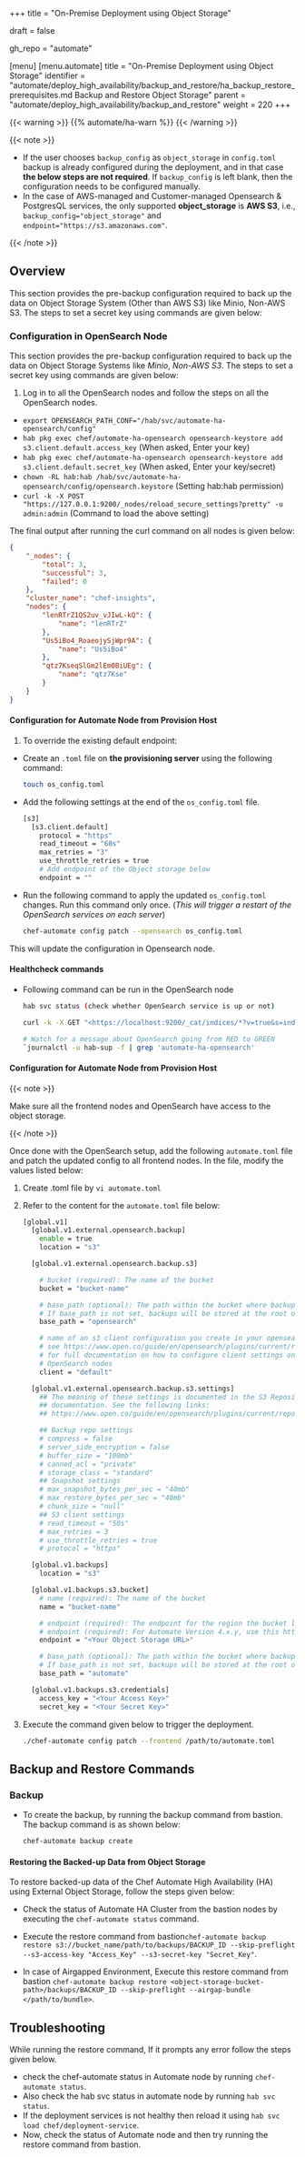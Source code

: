 +++
title = "On-Premise Deployment using Object Storage"

draft = false

gh_repo = "automate"

[menu]
  [menu.automate]
    title = "On-Premise Deployment using Object Storage"
    identifier = "automate/deploy_high_availability/backup_and_restore/ha_backup_restore_prerequisites.md Backup and Restore Object Storage"
    parent = "automate/deploy_high_availability/backup_and_restore"
    weight = 220
+++

{{< warning >}}
{{% automate/ha-warn %}}
{{< /warning >}}

{{< note >}}

-   If the user chooses `backup_config` as `object_storage` in `config.toml` backup is already configured during the deployment, and in that case **the below steps are not required**. If `backup_config` is left blank, then the configuration needs to be configured manually.
-   In the case of AWS-managed and Customer-managed Opensearch & PostgresQL services, the only supported **object_storage** is **AWS S3**, i.e., `backup_config="object_storage"` and `endpoint="https://s3.amazonaws.com"`.

{{< /note >}}

## Overview

This section provides the pre-backup configuration required to back up the data on Object Storage System (Other than AWS S3) like Minio, Non-AWS S3. The steps to set a secret key using commands are given below:

### Configuration in OpenSearch Node

This section provides the pre-backup configuration required to back up the data on Object Storage Systems like _Minio_, _Non-AWS S3_. The steps to set a secret key using commands are given below:

1. Log in to all the OpenSearch nodes and follow the steps on all the OpenSearch nodes.

-   `export OPENSEARCH_PATH_CONF="/hab/svc/automate-ha-opensearch/config"`
-   `hab pkg exec chef/automate-ha-opensearch opensearch-keystore add s3.client.default.access_key` (When asked, Enter your key)
-   `hab pkg exec chef/automate-ha-opensearch opensearch-keystore add s3.client.default.secret_key` (When asked, Enter your key/secret)
-   `chown -RL hab:hab /hab/svc/automate-ha-opensearch/config/opensearch.keystore` (Setting hab:hab permission)
-   `curl -k -X POST "https://127.0.0.1:9200/_nodes/reload_secure_settings?pretty" -u admin:admin` (Command to load the above setting)

The final output after running the curl command on all nodes is given below:

```json
{
	"_nodes": {
		"total": 3,
		"successful": 3,
		"failed": 0
	},
	"cluster_name": "chef-insights",
	"nodes": {
		"lenRTrZ1QS2uv_vJIwL-kQ": {
			"name": "lenRTrZ"
		},
		"Us5iBo4_RoaeojySjWpr9A": {
			"name": "Us5iBo4"
		},
		"qtz7KseqSlGm2lEm0BiUEg": {
			"name": "qtz7Kse"
		}
	}
}
```

#### Configuration for Automate Node from Provision Host

1. To override the existing default endpoint:

-   Create an `.toml` file on **the provisioning server** using the following command:

    ```bash
    touch os_config.toml
    ```

-   Add the following settings at the end of the `os_config.toml` file.

    ```sh
    [s3]
      [s3.client.default]
        protocol = "https"
        read_timeout = "60s"
        max_retries = "3"
        use_throttle_retries = true
        # Add endpoint of the Object storage below
        endpoint = ""
    ```

-   Run the following command to apply the updated `os_config.toml` changes. Run this command only once. (_This will trigger a restart of the OpenSearch services on each server_)

    ```sh
    chef-automate config patch --opensearch os_config.toml
    ```

This will update the configuration in Opensearch node.

#### Healthcheck commands

-   Following command can be run in the OpenSearch node

    ```sh
    hab svc status (check whether OpenSearch service is up or not)

    curl -k -X GET "<https://localhost:9200/_cat/indices/*?v=true&s=index&pretty>" -u admin:admin (Another way to check is to check whether all the indices are green or not)

    # Watch for a message about OpenSearch going from RED to GREEN
    `journalctl -u hab-sup -f | grep 'automate-ha-opensearch'
    ```

#### Configuration for Automate Node from Provision Host

{{< note >}}

Make sure all the frontend nodes and OpenSearch have access to the object storage.

{{< /note >}}

Once done with the OpenSearch setup, add the following `automate.toml` file and patch the updated config to all frontend nodes. In the file, modify the values listed below:

1. Create .toml file by `vi automate.toml`

2. Refer to the content for the `automate.toml` file below:

    ```sh
    [global.v1]
      [global.v1.external.opensearch.backup]
        enable = true
        location = "s3"

      [global.v1.external.opensearch.backup.s3]

        # bucket (required): The name of the bucket
        bucket = "bucket-name"

        # base_path (optional): The path within the bucket where backups should be stored
        # If base_path is not set, backups will be stored at the root of the bucket.
        base_path = "opensearch"

        # name of an s3 client configuration you create in your opensearch.yml
        # see https://www.open.co/guide/en/opensearch/plugins/current/repository-s3-client.html
        # for full documentation on how to configure client settings on your
        # OpenSearch nodes
        client = "default"

      [global.v1.external.opensearch.backup.s3.settings]
        ## The meaning of these settings is documented in the S3 Repository Plugin
        ## documentation. See the following links:
        ## https://www.open.co/guide/en/opensearch/plugins/current/repository-s3-repository.html

        ## Backup repo settings
        # compress = false
        # server_side_encryption = false
        # buffer_size = "100mb"
        # canned_acl = "private"
        # storage_class = "standard"
        ## Snapshot settings
        # max_snapshot_bytes_per_sec = "40mb"
        # max_restore_bytes_per_sec = "40mb"
        # chunk_size = "null"
        ## S3 client settings
        # read_timeout = "50s"
        # max_retries = 3
        # use_throttle_retries = true
        # protocol = "https"

      [global.v1.backups]
        location = "s3"

      [global.v1.backups.s3.bucket]
        # name (required): The name of the bucket
        name = "bucket-name"

        # endpoint (required): The endpoint for the region the bucket lives in for Automate Version 3.x.y
        # endpoint (required): For Automate Version 4.x.y, use this https://s3.amazonaws.com
        endpoint = "<Your Object Storage URL>"

        # base_path (optional): The path within the bucket where backups should be stored
        # If base_path is not set, backups will be stored at the root of the bucket.
        base_path = "automate"

      [global.v1.backups.s3.credentials]
        access_key = "<Your Access Key>"
        secret_key = "<Your Secret Key>"
    ```

3. Execute the command given below to trigger the deployment.

    ```sh
    ./chef-automate config patch --frontend /path/to/automate.toml
    ```

## Backup and Restore Commands

### Backup

-   To create the backup, by running the backup command from bastion. The backup command is as shown below:

    ```cmd
    chef-automate backup create
    ```

<!-- ### Restore

This section includes the procedure to restore backed-up data of the Chef Automate High Availability (HA) using File System.

The restore operation restores all the data while the backup is going on. The restore operation stops will the ongoing backup procedure. Let's understand the whole process by a scenario:

-   Create a automate _UserA_ and generate an API token named _Token1_ for _UserA_.
-   Create a backup, and let's assume the back id to be _20220708044530_.
-   Create a new user _UserB_ and a respective API token named _Token2_.
-   Now, suppose you want to restore data in the same automate cluster. In that case, the data will only be stored for _UserA_ with its token as the backup bundle only contains the _UserA_, and the _UserB_ is not available in the backup bundle. -->

#### Restoring the Backed-up Data from Object Storage

To restore backed-up data of the Chef Automate High Availability (HA) using External Object Storage, follow the steps given below:

-   Check the status of Automate HA Cluster from the bastion nodes by executing the `chef-automate status` command.

-   Execute the restore command from bastion`chef-automate backup restore s3://bucket_name/path/to/backups/BACKUP_ID --skip-preflight --s3-access-key "Access_Key" --s3-secret-key "Secret_Key"`.

-   In case of Airgapped Environment, Execute this restore command from bastion `chef-automate backup restore <object-storage-bucket-path>/backups/BACKUP_ID --skip-preflight --airgap-bundle </path/to/bundle>`.

## Troubleshooting

While running the restore command, If it prompts any error follow the steps given below.

-   check the chef-automate status in Automate node by running `chef-automate status`.
-   Also check the hab svc status in automate node by running `hab svc status`.
-   If the deployment services is not healthy then reload it using `hab svc load chef/deployment-service`.
-   Now, check the status of Automate node and then try running the restore command from bastion.
